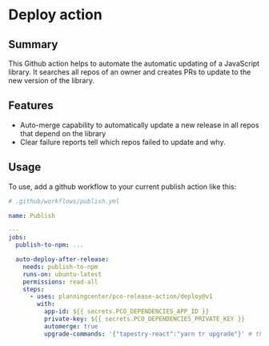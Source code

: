 # Deploy action

## Summary

This Github action helps to automate the automatic updating of a JavaScript library.
It searches all repos of an owner and creates PRs to update to the new version of the library.

## Features

- Auto-merge capability to automatically update a new release in all repos that depend on the library
- Clear failure reports tell which repos failed to update and why.

## Usage

To use, add a github workflow to your current publish action like this:

```yml
# .github/workflows/publish.yml

name: Publish

---
jobs:
  publish-to-npm: ...

  auto-deploy-after-release:
    needs: publish-to-npm
    runs-on: ubuntu-latest
    permissions: read-all
    steps:
      - uses: planningcenter/pco-release-action/deploy@v1
        with:
          app-id: ${{ secrets.PCO_DEPENDENCIES_APP_ID }}
          private-key: ${{ secrets.PCO_DEPENDENCIES_PRIVATE_KEY }}
          automerge: true
          upgrade-commands: '{"tapestry-react":"yarn tr upgrade"}' # this is assuming that you're upgrading
```
